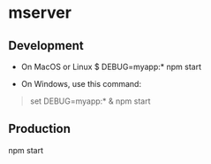 # mserver

## Development
* On MacOS or Linux
$ DEBUG=myapp:* npm start

* On Windows, use this command:
> set DEBUG=myapp:* & npm start

## Production
npm start